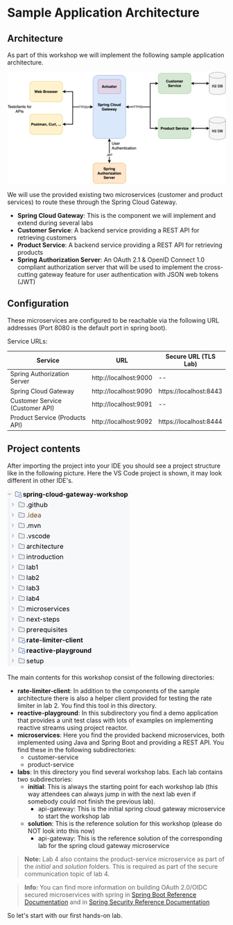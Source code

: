 # Sample Application Architecture

## Architecture

As part of this workshop we will implement the following sample application architecture.

![Architecture](images/architecture.png)

We will use the provided existing two microservices (customer and product services) to route these through the Spring Cloud Gateway.

* __Spring Cloud Gateway__: This is the component we will implement and extend during several labs
* __Customer Service__: A backend service providing a REST API for retrieving customers
* __Product Service__: A backend service providing a REST API for retrieving products
* __Spring Authorization Server__: An OAuth 2.1 & OpenID Connect 1.0 compliant authorization server that will be used to implement the cross-cutting gateway feature for user authentication with JSON web tokens (JWT)

## Configuration

These microservices are configured to be reachable via the following URL addresses (Port 8080 is the default port in spring boot).

Service URLs:

| Service                         | URL                   | Secure URL (TLS Lab)   |
|---------------------------------|-----------------------|------------------------|
| Spring Authorization Server     | http://localhost:9000 | --                     |
| Spring Cloud Gateway            | http://localhost:9090 | https://localhost:8443 | 
| Customer Service (Customer API) | http://localhost:9091 | --                     |
| Product Service (Products API)  | http://localhost:9092 | https://localhost:8444 |

## Project contents

After importing the project into your IDE you should see a project structure like in the following picture. Here the VS Code project is shown, it may look different in other IDE's.

![Project Structure](images/workshop_project_structure.png)

The main contents for this workshop consist of the following directories:

* __rate-limiter-client__:
  In addition to the components of the sample architecture there is also a helper client provided for testing the rate limiter in lab 2. You find this tool in this directory.
* __reactive-playground__:
  In this subdirectory you find a demo application that provides a unit test class with lots of examples on implementing reactive streams using project reactor.
* __microservices__:
  Here you find the provided backend microservices, both implemented using Java and Spring Boot and providing a REST API. You find these in the following subdirectories:
    * customer-service
    * product-service
* __labs__:
  In this directory you find several workshop labs. Each lab contains two subdirectories:
    * __initial__: This is always the starting point for each workshop lab (this way attendees can always jump in with the next lab even if somebody could not finish the previous lab).
        - api-gateway: This is the initial spring cloud gateway microservice to start the workshop lab
    * __solution__: This is the reference solution for this workshop (please do NOT look into this now)
        - api-gateway: This is the reference solution of the corresponding lab for the spring cloud gateway microservice

> **Note:** Lab 4 also contains the product-service microservice as part of the _initial_ and _solution_ folders. This is required as part of the secure communication topic of lab 4.

> **Info:** You can find more information on building OAuth 2.0/OIDC secured microservices with spring in
[Spring Boot Reference Documentation](https://docs.spring.io/spring-boot/docs/current/reference/htmlsingle/#boot-features-security-oauth2)
and in [Spring Security Reference Documentation](https://docs.spring.io/spring-security/site/docs/current/reference/htmlsingle/#oauth2)

So let's start with our first hands-on lab.
